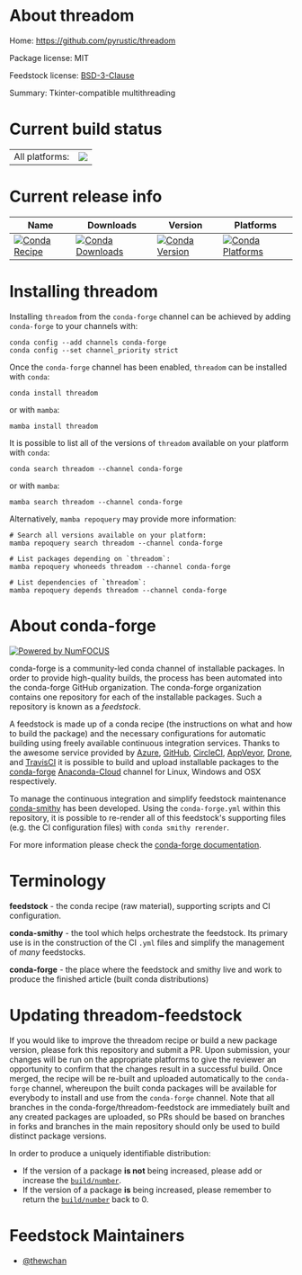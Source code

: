 About threadom
==============

Home: https://github.com/pyrustic/threadom

Package license: MIT

Feedstock license: [BSD-3-Clause](https://github.com/conda-forge/threadom-feedstock/blob/main/LICENSE.txt)

Summary: Tkinter-compatible multithreading

Current build status
====================


<table><tr><td>All platforms:</td>
    <td>
      <a href="https://dev.azure.com/conda-forge/feedstock-builds/_build/latest?definitionId=16542&branchName=main">
        <img src="https://dev.azure.com/conda-forge/feedstock-builds/_apis/build/status/threadom-feedstock?branchName=main">
      </a>
    </td>
  </tr>
</table>

Current release info
====================

| Name | Downloads | Version | Platforms |
| --- | --- | --- | --- |
| [![Conda Recipe](https://img.shields.io/badge/recipe-threadom-green.svg)](https://anaconda.org/conda-forge/threadom) | [![Conda Downloads](https://img.shields.io/conda/dn/conda-forge/threadom.svg)](https://anaconda.org/conda-forge/threadom) | [![Conda Version](https://img.shields.io/conda/vn/conda-forge/threadom.svg)](https://anaconda.org/conda-forge/threadom) | [![Conda Platforms](https://img.shields.io/conda/pn/conda-forge/threadom.svg)](https://anaconda.org/conda-forge/threadom) |

Installing threadom
===================

Installing `threadom` from the `conda-forge` channel can be achieved by adding `conda-forge` to your channels with:

```
conda config --add channels conda-forge
conda config --set channel_priority strict
```

Once the `conda-forge` channel has been enabled, `threadom` can be installed with `conda`:

```
conda install threadom
```

or with `mamba`:

```
mamba install threadom
```

It is possible to list all of the versions of `threadom` available on your platform with `conda`:

```
conda search threadom --channel conda-forge
```

or with `mamba`:

```
mamba search threadom --channel conda-forge
```

Alternatively, `mamba repoquery` may provide more information:

```
# Search all versions available on your platform:
mamba repoquery search threadom --channel conda-forge

# List packages depending on `threadom`:
mamba repoquery whoneeds threadom --channel conda-forge

# List dependencies of `threadom`:
mamba repoquery depends threadom --channel conda-forge
```


About conda-forge
=================

[![Powered by
NumFOCUS](https://img.shields.io/badge/powered%20by-NumFOCUS-orange.svg?style=flat&colorA=E1523D&colorB=007D8A)](https://numfocus.org)

conda-forge is a community-led conda channel of installable packages.
In order to provide high-quality builds, the process has been automated into the
conda-forge GitHub organization. The conda-forge organization contains one repository
for each of the installable packages. Such a repository is known as a *feedstock*.

A feedstock is made up of a conda recipe (the instructions on what and how to build
the package) and the necessary configurations for automatic building using freely
available continuous integration services. Thanks to the awesome service provided by
[Azure](https://azure.microsoft.com/en-us/services/devops/), [GitHub](https://github.com/),
[CircleCI](https://circleci.com/), [AppVeyor](https://www.appveyor.com/),
[Drone](https://cloud.drone.io/welcome), and [TravisCI](https://travis-ci.com/)
it is possible to build and upload installable packages to the
[conda-forge](https://anaconda.org/conda-forge) [Anaconda-Cloud](https://anaconda.org/)
channel for Linux, Windows and OSX respectively.

To manage the continuous integration and simplify feedstock maintenance
[conda-smithy](https://github.com/conda-forge/conda-smithy) has been developed.
Using the ``conda-forge.yml`` within this repository, it is possible to re-render all of
this feedstock's supporting files (e.g. the CI configuration files) with ``conda smithy rerender``.

For more information please check the [conda-forge documentation](https://conda-forge.org/docs/).

Terminology
===========

**feedstock** - the conda recipe (raw material), supporting scripts and CI configuration.

**conda-smithy** - the tool which helps orchestrate the feedstock.
                   Its primary use is in the construction of the CI ``.yml`` files
                   and simplify the management of *many* feedstocks.

**conda-forge** - the place where the feedstock and smithy live and work to
                  produce the finished article (built conda distributions)


Updating threadom-feedstock
===========================

If you would like to improve the threadom recipe or build a new
package version, please fork this repository and submit a PR. Upon submission,
your changes will be run on the appropriate platforms to give the reviewer an
opportunity to confirm that the changes result in a successful build. Once
merged, the recipe will be re-built and uploaded automatically to the
`conda-forge` channel, whereupon the built conda packages will be available for
everybody to install and use from the `conda-forge` channel.
Note that all branches in the conda-forge/threadom-feedstock are
immediately built and any created packages are uploaded, so PRs should be based
on branches in forks and branches in the main repository should only be used to
build distinct package versions.

In order to produce a uniquely identifiable distribution:
 * If the version of a package **is not** being increased, please add or increase
   the [``build/number``](https://docs.conda.io/projects/conda-build/en/latest/resources/define-metadata.html#build-number-and-string).
 * If the version of a package **is** being increased, please remember to return
   the [``build/number``](https://docs.conda.io/projects/conda-build/en/latest/resources/define-metadata.html#build-number-and-string)
   back to 0.

Feedstock Maintainers
=====================

* [@thewchan](https://github.com/thewchan/)

